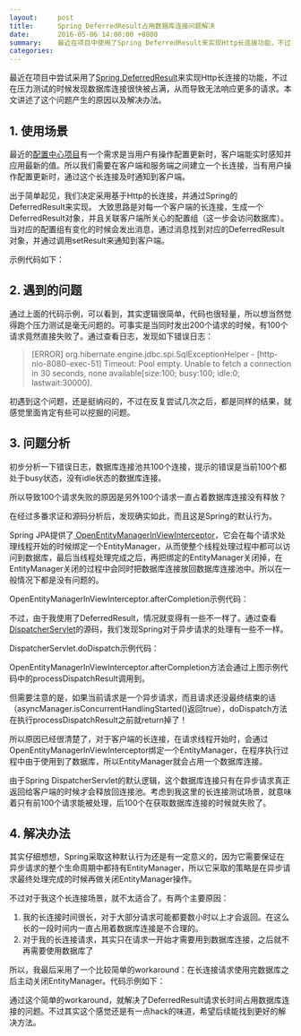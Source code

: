 ```yaml
---
layout:     post
title:      Spring DeferredResult占用数据库连接问题解决
date:       2016-05-06 14:00:00 +0800
summary:    最近在项目中使用了Spring DeferredResult来实现Http长连接功能，不过在压力测试的时候发现数据库连接很快被占满，从而导致无法响应更多的请求。本文讲述了这个问题产生的原因以及解决办法。
categories:
---
```

最近在项目中尝试采用了<a href="http://docs.spring.io/spring/docs/current/javadoc-api/org/springframework/web/context/request/async/DeferredResult.html" target="_blank">Spring DeferredResult</a>来实现Http长连接的功能，不过在压力测试的时候发现数据库连接很快被占满，从而导致无法响应更多的请求。本文讲述了这个问题产生的原因以及解决办法。

## 1. 使用场景
最近的<a href="https://github.com/ctripcorp/apollo" target="_blank">配置中心项目</a>有一个需求是当用户有操作配置更新时，客户端能实时感知并应用最新的值。所以我们需要在客户端和服务端之间建立一个长连接，当有用户操作配置更新时，通过这个长连接及时通知到客户端。

出于简单起见，我们决定采用基于Http的长连接，并通过Spring的DeferredResult来实现。
大致思路是对每一个客户端的长连接，生成一个DeferredResult对象，并且关联客户端所关心的配置组（这一步会访问数据库）。当对应的配置组有变化的时候会发出消息，通过消息找到对应的DeferredResult对象，并通过调用setResult来通知到客户端。

示例代码如下：

<script src="https://gist.github.com/nobodyiam/cfe3f3b1db782204f25b6408151cf841.js"></script>

## 2. 遇到的问题
通过上面的代码示例，可以看到，其实逻辑很简单，代码也很轻量，所以想当然觉得跑个压力测试是毫无问题的。可事实是当同时发出200个请求的时候，有100个请求竟然直接失败了。通过查看日志，发现如下错误日志：

>[ERROR] org.hibernate.engine.jdbc.spi.SqlExceptionHelper - [http-nio-8080-exec-51] Timeout: Pool empty. Unable to fetch a connection in 30 seconds, 
none available[size:100; busy:100; idle:0; lastwait:30000].

初遇到这个问题，还是挺纳闷的，不过在反复尝试几次之后，都是同样的结果，就感觉里面肯定有些可以挖掘的问题。

## 3. 问题分析
初步分析一下错误日志，数据库连接池共100个连接，提示的错误是当前100个都处于busy状态，没有idle状态的数据库连接。

所以导致100个请求失败的原因是另外100个请求一直占着数据库连接没有释放？

在经过多番求证和源码分析后，发现确实如此，而且这是Spring的默认行为。

Spring JPA提供了<a href="http://docs.spring.io/spring/docs/current/javadoc-api/org/springframework/orm/jpa/support/OpenEntityManagerInViewInterceptor.html" target="_blank"> OpenEntityManagerInViewInterceptor</a>，它会在每个请求处理线程开始的时候绑定一个EntityManager，从而使整个线程处理过程中都可以访问到数据库，最后当线程处理完成之后，再把绑定的EntityManager关闭掉，在EntityManager关闭的过程中会同时把数据库连接放回数据库连接池中。所以在一般情况下都是没有问题的。

OpenEntityManagerInViewInterceptor.afterCompletion示例代码：

<script src="https://gist.github.com/nobodyiam/3db4bcaa5a694d26e2fcd08678cf39e2.js"></script>

不过，由于我使用了DeferredResult，情况就变得有一些不一样了。通过查看<a href="https://github.com/spring-projects/spring-framework/blob/v4.2.6.RELEASE/spring-webmvc/src/main/java/org/springframework/web/servlet/DispatcherServlet.java#L963" target="_blank">DispatcherServlet</a>的源码，我们发现Spring对于异步请求的处理有一些不一样。

DispatcherServlet.doDispatch示例代码：

<script src="https://gist.github.com/nobodyiam/4701e83e0a118167098eba63644b15e0.js"></script>

OpenEntityManagerInViewInterceptor.afterCompletion方法会通过上图示例代码中的processDispatchResult调用到。

但需要注意的是，如果当前请求是一个异步请求，而且请求还没最终结束的话（asyncManager.isConcurrentHandlingStarted()返回true），doDispatch方法在执行processDispatchResult之前就return掉了！

所以原因已经很清楚了，对于客户端的长连接，在请求线程开始时，会通过OpenEntityManagerInViewInterceptor绑定一个EntityManager，在程序执行过程中由于使用到了数据库，所以EntityManager就会占用一个数据库连接。

由于Spring DispatcherServlet的默认逻辑，这个数据库连接只有在异步请求真正返回给客户端的时候才会释放回连接池。考虑到我这里的长连接测试场景，就意味着只有前100个请求能被处理，后100个在获取数据库连接的时候就失败了。

## 4. 解决办法
其实仔细想想，Spring采取这种默认行为还是有一定意义的，因为它需要保证在异步请求的整个生命周期中都持有EntityManager，所以它采取的策略是在异步请求最终处理完成的时候再做关闭EntityManager操作。

不过对于我这个长连接场景，就不太适合了。有两个主要原因：

1. 我的长连接时间很长，对于大部分请求可能都要数小时以上才会返回。在这么长的一段时间内一直占用着数据库连接是不合理的。
2. 对于我的长连接请求，其实只在请求一开始才需要用到数据库连接，之后就不再需要使用数据库了

所以，我最后采用了一个比较简单的workaround：在长连接请求使用完数据库之后主动关闭EntityManager。代码示例如下：

<script src="https://gist.github.com/nobodyiam/e9d995593087f7bd59a96a01c32d198a.js"></script>

<script src="https://gist.github.com/nobodyiam/da0eecbfe076f8e87349f836a8361521.js"></script>

通过这个简单的workaround，就解决了DeferredResult请求长时间占用数据库连接的问题。不过其实这个感觉还是有一点hack的味道，希望后续能找到更好的解决方法。
